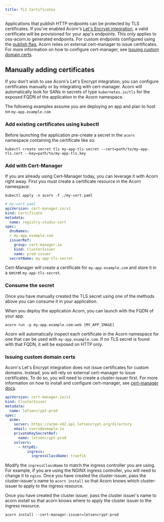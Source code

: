 ```yaml
---
title: TLS Certificates
---
```


Applications that publish HTTP endpoints can be protected by TLS certificates.  If you've enabled Acorn's [Let's Encrypt integration](30-installation/02-options.md#tls-via-lets-encrypt), a valid certificate will be provisioned for your app's endpoints. This only applies to oss-acorn.io generated endpoints. For custom endpoints configured using the [publish flag](50-running/02-networking.md#publish-individual-ports), Acorn relies on external cert-manager to issue certificates. For more information on how to configure cert-manager, see [Issuing custom domain certs](#issuing-custom-domain-certs).

## Manually adding certificates
If you don't wish to use Acorn's Let's Encrypt integration, you can configure certificates manually or by integrating with cert-manager. Acorn will automatically look for SANs in secrets of type `kubernetes.io/tls` for the exposed FQDN of the application in the Acorn namespace.

The following examples assume you are deploying an app and plan to host on `my-app.example.com`

### Add existing certificates using kubectl

Before launching the application pre-create a secret in the `acorn` namespace containing the
certificate like so:

`kubectl create secret tls my-app-tls-secret --cert=path/to/my-app-tls.cert --key=path/to/my-app-tls.key`

### Add with Cert-Manager

If you are already using Cert-Manager today, you can leverage it with Acorn right away. First you must
create a certificate resource in the Acorn namespace:

`kubectl apply -n acorn -f ./my-cert.yaml`

```yaml
# my-cert.yaml
apiVersion: cert-manager.io/v1
kind: Certificate
metadata:
  name: registry-studio-cert
spec:
  dnsNames:
  - my-app.example.com
  issuerRef:
    group: cert-manager.io
    kind: ClusterIssuer
    name: prod-issuer
  secretName: my-app-tls-secret
```

Cert-Manager will create a certificate for `my-app.example.com` and store it in a secret `my-app-tls-secret`.

### Consume the secret

Once you have manually created the TLS secret using one of the methods above you can consume it in your application.

When you deploy the application Acorn, you can launch with the FQDN of your app.

```shell
acorn run -p my-app.example.com:web [MY_APP_IMAGE]
```

Acorn will automatically inspect each certificate in the Acorn namespace for one that can be used with `my-app.example.com`.
If no TLS secret is found with that FQDN, it will be exposed on HTTP only.

### Issuing custom domain certs

Acorn's Let's Encrypt integration does not issue certificates for custom domains. Instead, you will rely on external cert-manager to issue certificates. To do so, you will need to create a cluster-issuer first. For more information on how to install and configure cert-manager, see [cert-manager docs](https://cert-manager.io/docs/).

```yaml 
apiVersion: cert-manager.io/v1
kind: ClusterIssuer
metadata:
  name: letsencrypt-prod
spec:
  acme:
    server: https://acme-v02.api.letsencrypt.org/directory
    email: users@exmaple.io
    privateKeySecretRef:
      name: letsencrypt-prod
    solvers:
      - http01:
          ingress:
            ingressClassName: traefik
```

Modify the `ingressClassName` to match the ingress controller you are using. For example, if you are using the NGINX ingress controller, you will need to change it to `nginx`.
Once you have created the cluster-issuer, pass the cluster-issuer's name to `acorn install` so that Acorn knows which cluster-issuer to apply to the ingress resource.

Once you have created the cluster issuer, pass the cluster issuer's name to acorn install so that acorn knows where to apply the cluster issuer to the ingress resource.

```shell
acorn install --cert-manager-issuer=letsencrypt-prod
```